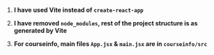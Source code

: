 1. **I have used Vite instead of `create-react-app`**

2. **I have removed `node_modules`, rest of the project structure is as generated by Vite**

3. **For courseinfo, main files `App.jsx` & `main.jsx` are in `courseinfo/src`**
